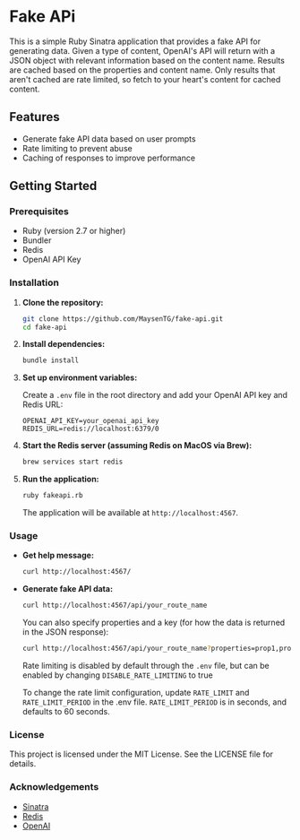 # Fake APi

This is a simple Ruby Sinatra application that provides a fake API for generating data. Given a type of content, OpenAI's API will return with a JSON object with relevant information based on the content name. Results are cached based on the properties and content name. Only results that aren't cached are rate limited, so fetch to your heart's content for cached content.

## Features

- Generate fake API data based on user prompts
- Rate limiting to prevent abuse
- Caching of responses to improve performance

## Getting Started

### Prerequisites

- Ruby (version 2.7 or higher)
- Bundler
- Redis
- OpenAI API Key

### Installation

1. **Clone the repository:**

   ```sh
   git clone https://github.com/MaysenTG/fake-api.git
   cd fake-api
   ```

2. **Install dependencies:**

   ```sh
   bundle install
   ```

3. **Set up environment variables:**

   Create a `.env` file in the root directory and add your OpenAI API key and Redis URL:

   ```env
   OPENAI_API_KEY=your_openai_api_key
   REDIS_URL=redis://localhost:6379/0
   ```

4. **Start the Redis server (assuming Redis on MacOS via Brew):**

   ```sh
   brew services start redis
   ```

5. **Run the application:**

   ```sh
   ruby fakeapi.rb
   ```

   The application will be available at `http://localhost:4567`.

### Usage

- **Get help message:**

  ```sh
  curl http://localhost:4567/
  ```

- **Generate fake API data:**

  ```sh
  curl http://localhost:4567/api/your_route_name
  ```

  You can also specify properties and a key (for how the data is returned in the JSON response):

  ```sh
  curl http://localhost:4567/api/your_route_name?properties=prop1,prop2&key=your_key
  ```

  Rate limiting is disabled by default through the `.env` file, but can be enabled by changing `DISABLE_RATE_LIMITING` to true

  To change the rate limit configuration, update `RATE_LIMIT` and `RATE_LIMIT_PERIOD` in the .env file. `RATE_LIMIT_PERIOD` is in seconds, and defaults to 60 seconds.

### License

This project is licensed under the MIT License. See the LICENSE file for details.

### Acknowledgements

- [Sinatra](http://sinatrarb.com/)
- [Redis](https://redis.io/)
- [OpenAI](https://www.openai.com/)
